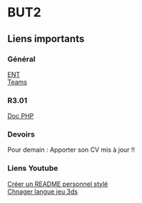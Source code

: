 # BUT2

## Liens importants

### Général

[ENT](https://ent.univ-rennes1.fr/f/bureau/normal/render.uP)\
[Teams](https://teams.microsoft.com/v2/?clientexperience=t2)

### R3.01

[Doc PHP](https://www.php.net/docs.php)

### Devoirs

Pour demain : Apporter son CV mis à jour !!

### Liens Youtube

[Créer un README personnel stylé](https://www.youtube.com/watch?v=p5hf8i-OzlQ)\
[Chnager langue jeu 3ds](https://www.youtube.com/watch?v=LVkZf2yM_UE)
